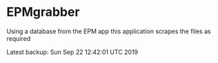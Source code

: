 # EPMgrabber
Using a database from the EPM app this application scrapes the files as required


Latest backup: Sun Sep 22 12:42:01 UTC 2019
